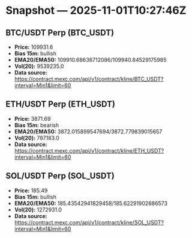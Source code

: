 # Snapshot — 2025-11-01T10:27:46Z

## BTC/USDT Perp (BTC_USDT)
- **Price:** 109931.6
- **Bias 15m:** bullish
- **EMA20/EMA50:** 109910.68636712086/109940.84529175985
- **Vol(20):** 9539235.0
- **Data source:** https://contract.mexc.com/api/v1/contract/kline/BTC_USDT?interval=Min1&limit=60

## ETH/USDT Perp (ETH_USDT)
- **Price:** 3871.69
- **Bias 15m:** bearish
- **EMA20/EMA50:** 3872.015899547694/3872.779839015657
- **Vol(20):** 787183.0
- **Data source:** https://contract.mexc.com/api/v1/contract/kline/ETH_USDT?interval=Min1&limit=60

## SOL/USDT Perp (SOL_USDT)
- **Price:** 185.49
- **Bias 15m:** bullish
- **EMA20/EMA50:** 185.43542941829458/185.62291902686573
- **Vol(20):** 1272931.0
- **Data source:** https://contract.mexc.com/api/v1/contract/kline/SOL_USDT?interval=Min1&limit=60
